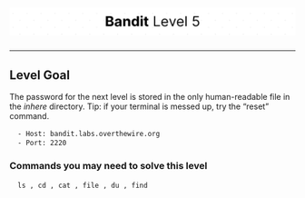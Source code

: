 # ![Bandit Level 5](https://github.com/YunusEmreAlps/Scenarios/blob/master/ctf-bandit/assets/Bandit5.png?raw=true)

---

## Level Goal

The password for the next level is stored in the only human-readable file in the *inhere* directory. Tip: if your terminal is messed up, try the “reset” command.

``` {.sh}
  - Host: bandit.labs.overthewire.org
  - Port: 2220
```

### Commands you may need to solve this level

``` {.sh}
  ls , cd , cat , file , du , find
```
